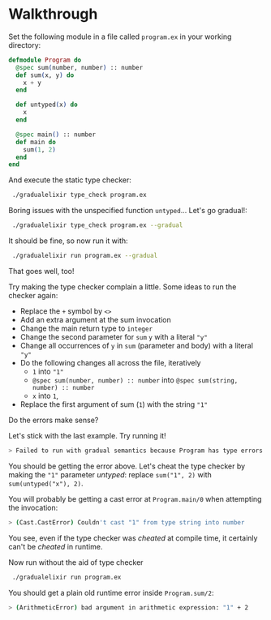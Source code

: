 # Walkthrough

Set the following module in a file called `program.ex` in your working directory:
```elixir
defmodule Program do
  @spec sum(number, number) :: number
  def sum(x, y) do
    x + y
  end

  def untyped(x) do
    x
  end

  @spec main() :: number
  def main do
    sum(1, 2)
  end
end
```

And execute the static type checker:
```bash
 ./gradualelixir type_check program.ex
```

Boring issues with the unspecified function `untyped`...  Let's go gradual!:

```bash
 ./gradualelixir type_check program.ex --gradual
```

It should be fine, so now run it with:
```bash
 ./gradualelixir run program.ex --gradual
```

That goes well, too!

Try making the type checker complain a little. Some ideas to run the checker again:
- Replace the `+` symbol by `<>`
- Add an extra argument at the sum invocation
- Change the main return type to `integer`
- Change the second parameter for `sum` `y` with a literal `"y"`
- Change all occurrences of `y` in `sum` (parameter and body) with a literal `"y"`
- Do the following changes all across the file, iteratively
  - `1` into `"1"`
  - `@spec sum(number, number) :: number` into `@spec sum(string, number) :: number` 
  - `x` into `1`,   
- Replace the first argument of sum (`1`) with the string `"1"` 

Do the errors make sense?

Let's stick with the last example. Try running it!
```bash
> Failed to run with gradual semantics because Program has type errors
```

You should be getting the error above. Let's cheat the type checker by making the `"1"` parameter _untyped_: replace `sum("1", 2)` with `sum(untyped("x"), 2)`.

You will probably be getting a cast error at `Program.main/0` when attempting the invocation:
```bash
> (Cast.CastError) Couldn't cast "1" from type string into number
```
You see, even if the type checker was _cheated_ at compile time, it certainly can't be _cheated_ in runtime. 

Now run without the aid of type checker
```bash
 ./gradualelixir run program.ex
```
You should get a plain old runtime error inside `Program.sum/2`:

```bash
> (ArithmeticError) bad argument in arithmetic expression: "1" + 2
```
